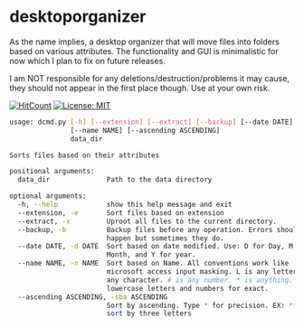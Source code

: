 # desktoporganizer
As the name implies, a desktop organizer that will move files into folders based on various attributes.
The functionality and GUI is minimalistic for now which I plan to fix on future releases.

I am NOT responsible for any deletions/destruction/problems it may cause, they should not appear in the first place though. Use at your own risk.

[![HitCount](http://hits.dwyl.io/saleguas/desktoporganizer.svg)](http://hits.dwyl.io/saleguas/desktoporganizer) [![License: MIT](https://img.shields.io/badge/License-MIT-yellow.svg)](https://opensource.org/licenses/MIT) 



```bash
usage: dcmd.py [-h] [--extension] [--extract] [--backup] [--date DATE]
               [--name NAME] [--ascending ASCENDING]
               data_dir

Sorts files based on their attributes

positional arguments:
  data_dir              Path to the data directory

optional arguments:
  -h, --help            show this help message and exit
  --extension, -e       Sort files based on extension
  --extract, -x         Uproot all files to the current directory.
  --backup, -b          Backup files before any operation. Errors should not
                        happen but sometimes they do.
  --date DATE, -d DATE  Sort based on date modified. Use: D for Day, M for
                        Month, and Y for year.
  --name NAME, -n NAME  Sort based on Name. All conventions work like
                        microsoft access input masking. L is any letter. ? is
                        any character. # is any number. * is anything. Use
                        lowercase letters and numbers for exact.
  --ascending ASCENDING, -sba ASCENDING
                        Sort by ascending. Type * for precision. EX: *** would
                        sort by three letters

```